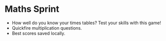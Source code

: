 # Maths Sprint
* How well do you know your times tables? Test your skills with this game!
* Quickfire multiplication questions.
* Best scores saved locally.
